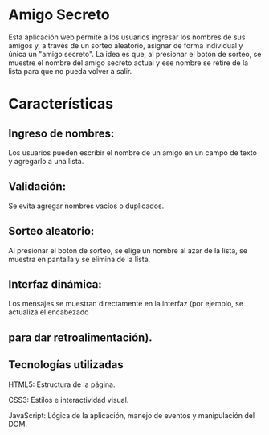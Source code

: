 <h1>Amigo Secreto</h1>
<p>Esta aplicación web permite a los usuarios ingresar los nombres de sus amigos y, a través de un sorteo aleatorio, asignar de forma individual y única un "amigo secreto". La idea es que, al presionar el botón de sorteo, se muestre el nombre del amigo secreto actual y ese nombre se retire de la lista para que no pueda volver a salir.</p>

<h1>Características</h1>
<h2>Ingreso de nombres:</h2>
<p>Los usuarios pueden escribir el nombre de un amigo en un campo de texto y agregarlo a una lista.</p>
<h2>Validación:</h2>
<P>Se evita agregar nombres vacíos o duplicados.</P>
<h2>Sorteo aleatorio:</h2>
<p>Al presionar el botón de sorteo, se elige un nombre al azar de la lista, se muestra en pantalla y se elimina de la lista.</p>
<h2>Interfaz dinámica:</h2>
<P>Los mensajes se muestran directamente en la interfaz (por ejemplo, se actualiza el encabezado <h2> para dar retroalimentación).</P>
<h2>Tecnologías utilizadas</h2>
<p>HTML5: Estructura de la página.</p>
<p>CSS3: Estilos e interactividad visual.</p>
<p>JavaScript: Lógica de la aplicación, manejo de eventos y manipulación del DOM.</p>
